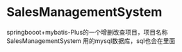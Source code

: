 # SalesManagementSystem
springbooot+mybatis-Plus的一个增删改查项目，项目名称SalesManagementSystem
用的mysql数据库，sql也会在里面

